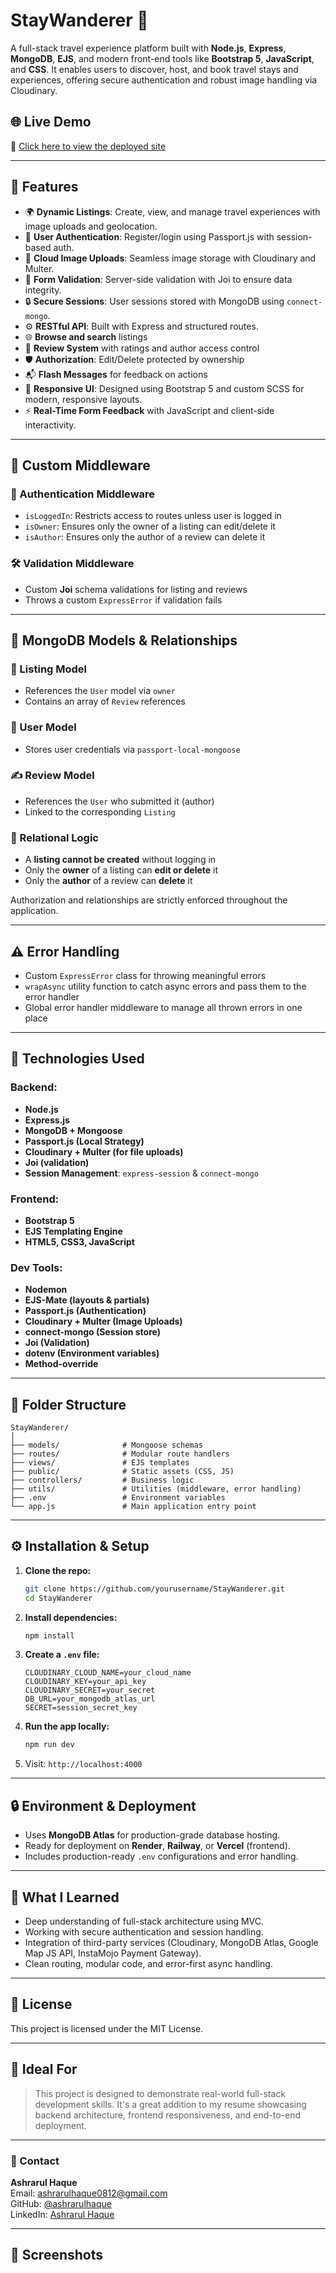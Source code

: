 # StayWanderer 🧭

A full-stack travel experience platform built with **Node.js**, **Express**, **MongoDB**, **EJS**, and modern front-end tools like **Bootstrap 5**, **JavaScript**, and **CSS**. It enables users to discover, host, and book travel stays and experiences, offering secure authentication and robust image handling via Cloudinary.

## 🌐 Live Demo

🔗 [Click here to view the deployed site](https://staywanderer.onrender.com/)

---

## 📌 Features

- 🌍 **Dynamic Listings**: Create, view, and manage travel experiences with image uploads and geolocation.
- 👤 **User Authentication**: Register/login using Passport.js with session-based auth.
- 📸 **Cloud Image Uploads**: Seamless image storage with Cloudinary and Multer.
- 🧾 **Form Validation**: Server-side validation with Joi to ensure data integrity.
- 🔒 **Secure Sessions**: User sessions stored with MongoDB using `connect-mongo`.
- ⚙️ **RESTful API**: Built with Express and structured routes.
- 🌐 **Browse and search** listings
- 📝 **Review System** with ratings and author access control
- 🛡️ **Authorization**: Edit/Delete protected by ownership
- 📬 **Flash Messages** for feedback on actions
- 🎨 **Responsive UI**: Designed using Bootstrap 5 and custom SCSS for modern, responsive layouts.
- ⚡ **Real-Time Form Feedback** with JavaScript and client-side interactivity.

---
## 🧠 Custom Middleware

### 🔐 Authentication Middleware

* `isLoggedIn`: Restricts access to routes unless user is logged in
* `isOwner`: Ensures only the owner of a listing can edit/delete it
* `isAuthor`: Ensures only the author of a review can delete it

### 🛠️ Validation Middleware

* Custom **Joi** schema validations for listing and reviews
* Throws a custom `ExpressError` if validation fails

---

## 🧩 MongoDB Models & Relationships

### 📌 Listing Model

* References the `User` model via `owner`
* Contains an array of `Review` references

### 👤 User Model

* Stores user credentials via `passport-local-mongoose`

### ✍️ Review Model

* References the `User` who submitted it (author)
* Linked to the corresponding `Listing`

### 🔄 Relational Logic

* A **listing cannot be created** without logging in
* Only the **owner** of a listing can **edit or delete** it
* Only the **author** of a review can **delete** it

Authorization and relationships are strictly enforced throughout the application.

---

## ⚠️ Error Handling

* Custom `ExpressError` class for throwing meaningful errors
* `wrapAsync` utility function to catch async errors and pass them to the error handler
* Global error handler middleware to manage all thrown errors in one place


---

## 🚀 Technologies Used

### Backend:
- **Node.js**
- **Express.js**
- **MongoDB + Mongoose**
- **Passport.js (Local Strategy)**
- **Cloudinary + Multer (for file uploads)**
- **Joi (validation)**
- **Session Management**: `express-session` & `connect-mongo`

### Frontend:
- **Bootstrap 5**
- **EJS Templating Engine**
- **HTML5, CSS3, JavaScript**

### Dev Tools:
- **Nodemon**
- **EJS-Mate (layouts & partials)**
- **Passport.js (Authentication)**
- **Cloudinary + Multer (Image Uploads)**
- **connect-mongo (Session store)**
- **Joi (Validation)**
- **dotenv (Environment variables)**
- **Method-override**

---

## 📁 Folder Structure

```
StayWanderer/
│
├── models/              # Mongoose schemas
├── routes/              # Modular route handlers
├── views/               # EJS templates
├── public/              # Static assets (CSS, JS)
├── controllers/         # Business logic
├── utils/               # Utilities (middleware, error handling)
├── .env                 # Environment variables
└── app.js               # Main application entry point
```

---

## ⚙️ Installation & Setup

1. **Clone the repo:**
   ```bash
   git clone https://github.com/yourusername/StayWanderer.git
   cd StayWanderer
   ```

2. **Install dependencies:**
   ```bash
   npm install
   ```

3. **Create a `.env` file:**
   ```env
   CLOUDINARY_CLOUD_NAME=your_cloud_name
   CLOUDINARY_KEY=your_api_key
   CLOUDINARY_SECRET=your_secret
   DB_URL=your_mongodb_atlas_url
   SECRET=session_secret_key
   ```

4. **Run the app locally:**
   ```bash
   npm run dev
   ```

5. Visit: `http://localhost:4000`

---

## 🔒 Environment & Deployment

- Uses **MongoDB Atlas** for production-grade database hosting.
- Ready for deployment on **Render**, **Railway**, or **Vercel** (frontend).
- Includes production-ready `.env` configurations and error handling.

---

## 🧠 What I Learned

- Deep understanding of full-stack architecture using MVC.
- Working with secure authentication and session handling.
- Integration of third-party services (Cloudinary, MongoDB Atlas, Google Map JS API, InstaMojo Payment Gateway).
- Clean routing, modular code, and error-first async handling.

---

## 📄 License

This project is licensed under the MIT License.

---

## 💼 Ideal For

> This project is designed to demonstrate real-world full-stack development skills. It's a great addition to my resume showcasing backend architecture, frontend responsiveness, and end-to-end deployment.

---

### 📧 Contact

**Ashrarul Haque**  
Email:  ashrarulhaque0812@gmail.com  
GitHub: [@ashrarulhaque](https://github.com/ashrarulhaque)  
LinkedIn: [Ashrarul Haque](www.linkedin.com/in/ashrarul)

---

## 📸 Screenshots

